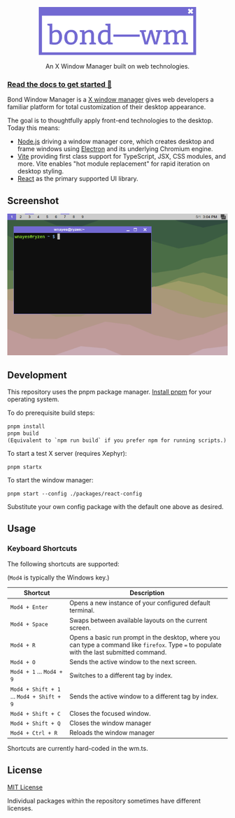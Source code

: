 <p align="center">
  <a href="https://wnayes.github.io/bond-wm/" target="_blank" rel="noopener noreferrer">
    <img src="/assets/logo.svg" height="110px" alt="bond-wm logo">
  </a>
</p>
<p align="center">
  An X Window Manager built on web technologies.
</p>

### [Read the docs to get started 🔗](https://wnayes.github.io/bond-wm)

Bond Window Manager is a [X window manager](https://en.wikipedia.org/wiki/X_window_manager) gives web developers a familiar platform for total customization of their desktop appearance.

The goal is to thoughtfully apply front-end technologies to the desktop. Today this means:

- [Node.js](https://nodejs.org) driving a window manager core, which creates desktop and frame windows using [Electron](https://www.electronjs.org/) and its underlying Chromium engine.
- [Vite](https://vitejs.dev/) providing first class support for TypeScript, JSX, CSS modules, and more. Vite enables "hot module replacement" for rapid iteration on desktop styling.
- [React](https://react.dev/) as the primary supported UI library.

## Screenshot

![bond-wm screenshot](assets/screenshots/1.png?raw=true)

## Development

This repository uses the pnpm package manager. [Install pnpm](https://pnpm.io/installation) for your operating system.

To do prerequisite build steps:

    pnpm install
    pnpm build
    (Equivalent to `npm run build` if you prefer npm for running scripts.)

To start a test X server (requires Xephyr):

    pnpm startx

To start the window manager:

    pnpm start --config ./packages/react-config

Substitute your own config package with the default one above as desired.

## Usage

### Keyboard Shortcuts

The following shortcuts are supported:

(`Mod4` is typically the Windows key.)

| Shortcut                                  | Description                                                                                                                                 |
| ----------------------------------------- | ------------------------------------------------------------------------------------------------------------------------------------------- |
| `Mod4 + Enter`                            | Opens a new instance of your configured default terminal.                                                                                   |
| `Mod4 + Space`                            | Swaps between available layouts on the current screen.                                                                                      |
| `Mod4 + R`                                | Opens a basic run prompt in the desktop, where you can type a command like `firefox`. Type `=` to populate with the last submitted command. |
| `Mod4 + O`                                | Sends the active window to the next screen.                                                                                                 |
| `Mod4 + 1` ... `Mod4 + 9`                 | Switches to a different tag by index.                                                                                                       |
| `Mod4 + Shift + 1` ... `Mod4 + Shift + 9` | Sends the active window to a different tag by index.                                                                                        |
| `Mod4 + Shift + C`                        | Closes the focused window.                                                                                                                  |
| `Mod4 + Shift + Q`                        | Closes the window manager                                                                                                                   |
| `Mod4 + Ctrl + R`                         | Reloads the window manager                                                                                                                  |

Shortcuts are currently hard-coded in the wm.ts.

## License

[MIT License](LICENSE.md)

Individual packages within the repository sometimes have different licenses.
